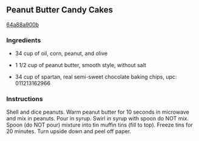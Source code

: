 ## Peanut Butter Candy Cakes

[64a88a900b](http://www.food.com/recipe/peanut-butter-candy-cakes-236901)

### Ingredients

 - 34 cup of oil, corn, peanut, and olive

 - 1 1/2 cup of peanut butter, smooth style, without salt

 - 34 cup of spartan, real semi-sweet chocolate baking chips, upc: 011213162966

### Instructions

Shell and dice peanuts. Warm peanut butter for 10 seconds in microwave and mix in peanuts. Pour in syrup. Swirl in syrup with spoon do NOT mix. Spoon (do NOT pour) mixture into tin muffin tins (fill to top). Freeze tins for 20 minutes. Turn upside down and peel off paper.